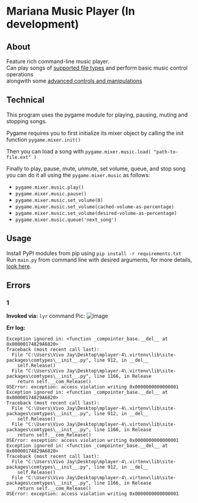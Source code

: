 # Mariana Music Player (In development)

## About
Feature rich command-line music player. \
Can play songs of [supported file types](some/path) and perform basic music control operations \
alongwith some [advanced controls and manipulations](some/other/path)

## Technical
This program uses the pygame module for playing, pausing, muting and stopping songs.

Pygame requires you to first initialize its mixer object by calling the init function `pygame.mixer.init()`

Then you can load a song with `pygame.mixer.music.load( "path-to-file.ext" )`

Finally to play, pause, mute, unmute, set volume, queue, and stop song \
you can do it all using the `pygame.mixer.music` as follows:
- `pygame.mixer.music.play()`
- `pygame.mixer.music.pause()`
- `pygame.mixer.music.set_volume(0)`
- `pygame.mixer.music.set_volume(cached-volume-as-percentage)`
- `pygame.mixer.music.set_volume(desired-volume-as-percentage)`
- `pygame.mixer.music.queue('next_song')`

## Usage
Install PyPI modules from pip using `pip install -r requirements.txt` \
Run `main.py` from command line with desired arguments, for more details, [look here](rick/roll).

## Errors
### 1
**Invoked via:** `lyr` command
Pic: ![image](https://user-images.githubusercontent.com/67545205/156342876-18e20aec-7eab-485b-a6c6-ed18fd1077c8.png)

**Err log:**
```
Exception ignored in: <function _compointer_base.__del__ at 0x00000174829A6820>
Traceback (most recent call last):
  File "C:\Users\Vivo Jay\Desktop\mplayer-4\.virtenv\lib\site-packages\comtypes\__init__.py", line 912, in __del__
    self.Release()
  File "C:\Users\Vivo Jay\Desktop\mplayer-4\.virtenv\lib\site-packages\comtypes\__init__.py", line 1166, in Release
    return self.__com_Release()
OSError: exception: access violation writing 0x0000000000000001
Exception ignored in: <function _compointer_base.__del__ at 0x00000174829A6820>
Traceback (most recent call last):
  File "C:\Users\Vivo Jay\Desktop\mplayer-4\.virtenv\lib\site-packages\comtypes\__init__.py", line 912, in __del__
    self.Release()
  File "C:\Users\Vivo Jay\Desktop\mplayer-4\.virtenv\lib\site-packages\comtypes\__init__.py", line 1166, in Release
    return self.__com_Release()
OSError: exception: access violation writing 0x0000000000000001
Exception ignored in: <function _compointer_base.__del__ at 0x00000174829A6820>
Traceback (most recent call last):
  File "C:\Users\Vivo Jay\Desktop\mplayer-4\.virtenv\lib\site-packages\comtypes\__init__.py", line 912, in __del__
    self.Release()
  File "C:\Users\Vivo Jay\Desktop\mplayer-4\.virtenv\lib\site-packages\comtypes\__init__.py", line 1166, in Release
    return self.__com_Release()
OSError: exception: access violation writing 0x0000000000000001
```
